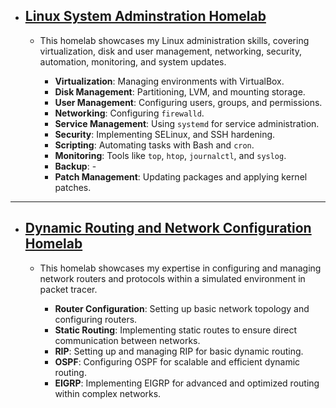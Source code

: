 - ## [Linux System Adminstration Homelab](Linux/Linux.md)
  - This homelab showcases my Linux administration skills, covering virtualization, disk and user management, networking, security, automation, monitoring, and system updates.

    - **Virtualization**: Managing environments with VirtualBox.
    - **Disk Management**: Partitioning, LVM, and mounting storage.
    - **User Management**: Configuring users, groups, and permissions.
    - **Networking**: Configuring `firewalld`.
    - **Service Management**: Using `systemd` for service administration.
    - **Security**: Implementing SELinux, and SSH hardening.
    - **Scripting**: Automating tasks with Bash and `cron`.
    - **Monitoring**: Tools like `top`, `htop`, `journalctl`, and `syslog`.
    - **Backup**: -
    - **Patch Management**: Updating packages and applying kernel patches.

---


  - ## [Dynamic Routing and Network Configuration Homelab](RoutingPT/README.md)
    - This homelab showcases my expertise in configuring and managing network routers and protocols within a simulated environment in packet tracer.

      - **Router Configuration**: Setting up basic network topology and configuring routers. 
      - **Static Routing**: Implementing static routes to ensure direct communication between networks.  
      - **RIP**: Setting up and managing RIP for basic dynamic routing.  
      - **OSPF**: Configuring OSPF for scalable and efficient dynamic routing.  
      - **EIGRP**: Implementing EIGRP for advanced and optimized routing within complex networks.

